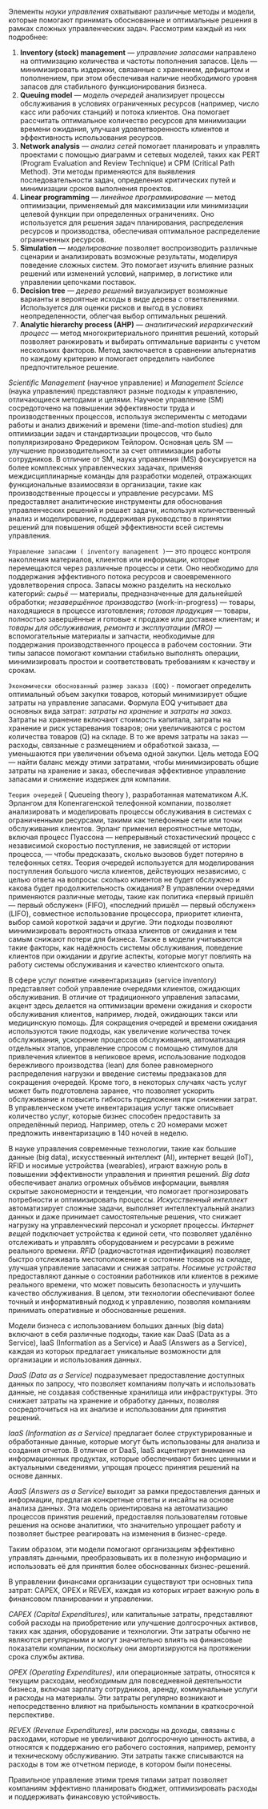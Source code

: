 Элементы *науки управления* охватывают различные методы и модели, которые помогают принимать обоснованные и оптимальные решения в рамках сложных управленческих задач. Рассмотрим каждый из них подробнее:

1. **Inventory (stock) management** — *управление запасами* направлено на оптимизацию количества и частоты пополнения запасов. Цель — минимизировать издержки, связанные с хранением, дефицитом и пополнением, при этом обеспечивая наличие необходимого уровня запасов для стабильного функционирования бизнеса.
2. **Queuing model** — *модель очередей* анализирует процессы обслуживания в условиях ограниченных ресурсов (например, число касс или рабочих станций) и потока клиентов. Она помогает рассчитать оптимальное количество ресурсов для минимизации времени ожидания, улучшая удовлетворенность клиентов и эффективность использования ресурсов.
3. **Network analysis** — *анализ сетей* помогает планировать и управлять проектами с помощью диаграмм и сетевых моделей, таких как PERT (Program Evaluation and Review Technique) и CPM (Critical Path Method). Эти методы применяются для выявления последовательности задач, определения критических путей и минимизации сроков выполнения проектов.
4. **Linear programming** — *линейное программирование* — метод оптимизации, применяемый для максимизации или минимизации целевой функции при определенных ограничениях. Оно используется для решения задач планирования, распределения ресурсов и производства, обеспечивая оптимальное распределение ограниченных ресурсов.
5. **Simulation** — *моделирование* позволяет воспроизводить различные сценарии и анализировать возможные результаты, моделируя поведение сложных систем. Это помогает изучить влияние разных решений или изменений условий, например, в логистике или управлении цепочками поставок.
6. **Decision tree** — *дерево решений* визуализирует возможные варианты и вероятные исходы в виде дерева с ответвлениями. Используется для оценки рисков и выгод в условиях неопределенности, облегчая выбор оптимальных решений.
7. **Analytic hierarchy process (AHP)** — *аналитический иерархический процесс* — метод многокритериального принятия решений, который позволяет ранжировать и выбирать оптимальные варианты с учетом нескольких факторов. Метод заключается в сравнении альтернатив по каждому критерию и помогает определить наиболее предпочтительное решение.


*Scientific Management* (научное управление) и *Management Science* (наука управления) представляют разные подходы к управлению, отличающиеся методами и целями. Научное управление (SM) сосредоточено на повышении эффективности труда и производственных процессов, используя эксперименты с методами работы и анализ движений и времени (time-and-motion studies) для оптимизации задач и стандартизации процессов, что было популяризировано Фредериком Тейлором. Основная цель SM — улучшение производительности за счет оптимизации работы сотрудников. В отличие от SM, наука управления (MS) фокусируется на более комплексных управленческих задачах, применяя междисциплинарные команды для разработки моделей, отражающих функциональные взаимосвязи в организации, такие как производственные процессы и управление ресурсами. MS предоставляет аналитические инструменты для обоснования управленческих решений и решает задачи, используя количественный анализ и моделирование, поддерживая руководство в принятии решений для повышения общей эффективности всей системы управления.

`Управление запасами ( inventory management )`— это процесс контроля накопления материалов, клиентов или информации, которые перемещаются через различные процессы и сети. Оно необходимо для поддержания эффективного потока ресурсов и своевременного удовлетворения спроса. Запасы можно разделить на несколько категорий: *сырьё* — материалы, предназначенные для дальнейшей обработки; *незавершённое производство* (work-in-progress) — товары, находящиеся в процессе изготовления; *готовая продукция* — товары, полностью завершённые и готовые к продаже или доставке клиентам; и *товары для обслуживания, ремонта и эксплуатации (MRO)* — вспомогательные материалы и запчасти, необходимые для поддержания производственного процесса в рабочем состоянии. Эти типы запасов помогают компании стабильно выполнять операции, минимизировать простои и соответствовать требованиям к качеству и срокам.

`Экономически обоснованный размер заказа (EOQ)` - помогает определить оптимальный объем закупки товаров, который минимизирует общие затраты на управление запасами. Формула EOQ учитывает два основных вида затрат: *затраты на хранение* и *затраты на заказ*. Затраты на хранение включают стоимость капитала, затраты на хранение и риск устаревания товаров; они увеличиваются с ростом количества товаров (Q) на складе. В то же время затраты на заказ — расходы, связанные с размещением и обработкой заказа, — уменьшаются при увеличении объема одной закупки. Цель метода EOQ — найти баланс между этими затратами, чтобы минимизировать общие затраты на хранение и заказ, обеспечивая эффективное управление запасами и снижение издержек для компании.

`Теория очередей` ( Queueing theory ), разработанная математиком А.К. Эрлангом для Копенгагенской телефонной компании, позволяет анализировать и моделировать процессы обслуживания в системах с ограниченными ресурсами, такими как телефонные сети или точки обслуживания клиентов. Эрланг применил вероятностные методы, включая процесс Пуассона — непрерывный стохастический процесс с независимой скоростью поступления, не зависящей от истории процесса, — чтобы предсказать, сколько вызовов будет потеряно в телефонных сетях. Теория очередей используется для моделирования поступления большого числа клиентов, действующих независимо, с целью ответа на вопросы: сколько клиентов не будет обслужено и какова будет продолжительность ожидания? В управлении очередями применяются различные методы, такие как политика «первый пришёл — первый обслужен» (FIFO), «последний пришёл — первый обслужен» (LIFO), совместное использование процессора, приоритет клиента, выбор самой короткой задачи и другие. Эти подходы позволяют минимизировать вероятность отказа клиентов от ожидания и тем самым снижают потери для бизнеса. Также в модели учитываются такие факторы, как надёжность системы обслуживания, поведение клиентов при ожидании и другие аспекты, которые могут повлиять на работу системы обслуживания и качество клиентского опыта.

В сфере услуг понятие «инвентаризация» (service inventory) представляет собой управление очередями клиентов, ожидающих обслуживания. В отличие от традиционного управления запасами, акцент здесь делается на оптимизации времени ожидания и скорости обслуживания клиентов, например, людей, ожидающих такси или медицинскую помощь. Для сокращения очередей и времени ожидания используются такие подходы, как увеличение количества точек обслуживания, ускорение процессов обслуживания, автоматизация отдельных этапов, управление спросом с помощью стимулов для привлечения клиентов в непиковое время, использование подходов бережливого производства (lean) для более равномерного распределения нагрузки и введение системы предзаказов для сокращения очередей. Кроме того, в некоторых случаях часть услуг может быть подготовлена заранее, что позволяет ускорить обслуживание и повысить гибкость предложения при снижении затрат. В управленческом учете инвентаризация услуг также описывает количество услуг, которые бизнес способен предоставить за определённый период. Например, отель с 20 номерами может предложить инвентаризацию в 140 ночей в неделю.

В науке управления современные технологии, такие как большие данные (big data), искусственный интеллект (AI), интернет вещей (IoT), RFID и носимые устройства (wearables), играют важную роль в повышении эффективности управления и принятия решений. *Big data* обеспечивает анализ огромных объёмов информации, выявляя скрытые закономерности и тенденции, что помогает прогнозировать потребности и оптимизировать процессы. *Искусственный интеллект* автоматизирует сложные задачи, выполняет интеллектуальный анализ данных и даже принимает самостоятельные решения, что снижает нагрузку на управленческий персонал и ускоряет процессы. *Интернет вещей* подключает устройства к единой сети, что позволяет удалённо отслеживать и управлять оборудованием и ресурсами в режиме реального времени. *RFID* (радиочастотная идентификация) позволяет быстро отслеживать местоположение и состояние товаров на складе, улучшая управление запасами и снижая затраты. *Носимые устройства* предоставляют данные о состоянии работников или клиентов в режиме реального времени, что может повысить безопасность и улучшить качество обслуживания. В целом, эти технологии обеспечивают более точный и информативный подход к управлению, позволяя компаниям принимать оперативные и обоснованные решения.

Модели бизнеса с использованием больших данных (big data) включают в себя различные подходы, такие как DaaS (Data as a Service), IaaS (Information as a Service) и AaaS (Answers as a Service), каждая из которых предлагает уникальные возможности для организации и использования данных. 

*DaaS (Data as a Service)* подразумевает предоставление доступных данных по запросу, что позволяет компаниям получать и использовать данные, не создавая собственные хранилища или инфраструктуры. Это снижает затраты на хранение и обработку данных, позволяя сосредоточиться на их анализе и использовании для принятия решений. 

*IaaS (Information as a Service)* предлагает более структурированные и обработанные данные, которые могут быть использованы для анализа и создания отчетов. В отличие от DaaS, IaaS акцентирует внимание на информационных продуктах, которые обеспечивают бизнес ценными и актуальными сведениями, упрощая процесс принятия решений на основе данных. 

*AaaS (Answers as a Service)* выходит за рамки предоставления данных и информации, предлагая конкретные ответы и инсайты на основе анализа данных. Эта модель ориентирована на автоматизацию процессов принятия решений, предоставляя пользователям готовые решения на основе аналитики, что значительно упрощает работу и позволяет быстрее реагировать на изменения в бизнес-среде. 

Таким образом, эти модели помогают организациям эффективно управлять данными, преобразовывать их в полезную информацию и использовать её для принятия более обоснованных бизнес-решений.

В управлении финансами организации существуют три основных типа затрат: CAPEX, OPEX и REVEX, каждая из которых играет важную роль в финансовом планировании и управлении.

*CAPEX (Capital Expenditures)*, или капитальные затраты, представляют собой расходы на приобретение или улучшение долгосрочных активов, таких как здания, оборудование и технологии. Эти затраты обычно не являются регулярными и могут значительно влиять на финансовые показатели компании, поскольку они амортизируются на протяжении срока службы актива.

*OPEX (Operating Expenditures)*, или операционные затраты, относятся к текущим расходам, необходимым для повседневной деятельности бизнеса, включая зарплату сотрудников, аренду, коммунальные услуги и расходы на материалы. Эти затраты регулярно возникают и непосредственно влияют на прибыльность компании в краткосрочной перспективе.

*REVEX (Revenue Expenditures)*, или расходы на доходы, связаны с расходами, которые не увеличивают долгосрочную ценность актива, а относятся к поддержанию его рабочего состояния, например, ремонту и техническому обслуживанию. Эти затраты также списываются на расходы в том же отчетном периоде, в котором были понесены.

Правильное управление этими тремя типами затрат позволяет компаниям эффективно планировать бюджет, оптимизировать расходы и поддерживать финансовую устойчивость.